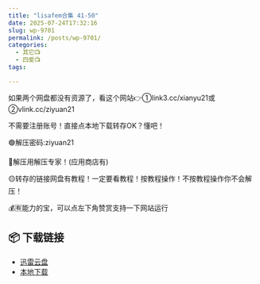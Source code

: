 ```yaml
---
title: "lisafem合集 41-50"
date: 2025-07-24T17:32:16
slug: wp-9701
permalink: /posts/wp-9701/
categories:
  - 其它📺
  - 四爱📺
tags:

---
```


如果两个网盘都没有资源了，看这个网站👉①link3.cc/xianyu21或②vlink.cc/ziyuan21

不需要注册账号！直接点本地下载转存OK？懂吧！

🟢解压密码:ziyuan21

🔵解压用解压专家！(应用商店有)

🟡转存的链接网盘有教程！一定要看教程！按教程操作！不按教程操作你不会解压！

💰🈶能力的宝，可以点左下角赞赏支持一下网站运行

## 📦 下载链接
- [迅雷云盘](https://blziyuan21.com/pay-download/9701?key=9d31b2fb42&down_id=0)
- [本地下载](https://blziyuan21.com/pay-download/9701?key=9d31b2fb42&down_id=1)

